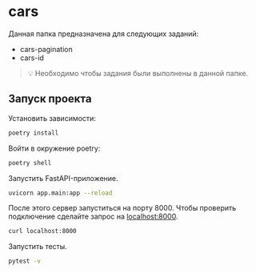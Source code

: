 # cars

Данная папка предназначена для следующих заданий:
- cars-pagination
- cars-id

> 💡 Необходимо чтобы задания были выполнены в данной папке.

## Запуск проекта

Установить зависимости:

```bash
poetry install
```

Войти в окружение poetry:

```bash
poetry shell
```

Запустить FastAPI-приложение.

```bash
uvicorn app.main:app --reload
```

После этого сервер запуститься на порту 8000. Чтобы проверить подключение сделайте запрос на [localhost:8000](http://localhost:8000).

```bash
curl localhost:8000
```

Запустить тесты.

```bash
pytest -v
```
